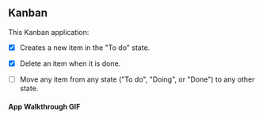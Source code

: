 ## Kanban

This Kanban application:

- [x] Creates a new item in the "To do" state.
- [x] Delete an item when it is done.
- [ ] Move any item from any state ("To do", "Doing", or "Done") to any other state.


#### App Walkthrough GIF

